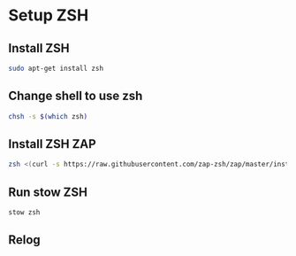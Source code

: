 # Setup ZSH

## Install ZSH

```bash
sudo apt-get install zsh
```

## Change shell to use zsh

```bash
chsh -s $(which zsh)
```

## Install ZSH ZAP

```bash
zsh <(curl -s https://raw.githubusercontent.com/zap-zsh/zap/master/install.zsh) --branch release-v1
```

## Run stow ZSH

```bash
stow zsh
```

## Relog
